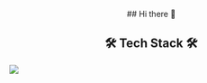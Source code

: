<p align="center">## Hi there 👋</p>

<h2 align="center"> 🛠 Tech Stack 🛠 </h2>
<img align="center" src="https://img.shields.io/badge/Python-3766AB?style=flat-square&logo=Python&logoColor=white"/>

<!--
**Kimmyeonghyeon0/Kimmyeonghyeon0** is a ✨ _special_ ✨ repository because its `README.md` (this file) appears on your GitHub profile.

Here are some ideas to get you started:

- 🔭 I’m currently working on ...
- 🌱 I’m currently learning ...
- 👯 I’m looking to collaborate on ...
- 🤔 I’m looking for help with ...W
- 💬 Ask me about ...
- 📫 How to reach me: ...
- 😄 Pronouns: ...
- ⚡ Fun fact: ...
-->
